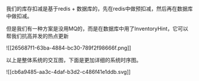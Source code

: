 我们的库存扣减是基于redis + 数据库的，先在redis中做预扣减，然后再在数据库中做扣减。



但是我们有一种方案是没用MQ的，而是在数据库中用了InventoryHint，它可以帮我们抗高并发的热点更新



![[265687f1-63ba-4884-bc30-789f2f98666f.png]]



以上是整体系统的交互图，下面是更加详细的系统时序图。

![[cb6a9485-aa3c-4daf-b3d2-c486f41e1ddb.svg]]

